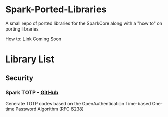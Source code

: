 Spark-Ported-Libraries
======================

A small repo of ported libraries for the SparkCore along with a "how to" on porting libraries

How to: Link Coming Soon

# Library List #
## Security ##
### Spark TOTP - [GitHub](https://github.com/harrisonhjones/SparkTOTP")
Generate TOTP codes based on the OpenAuthentication Time-based One-time Password Algorithm (RFC 6238)
